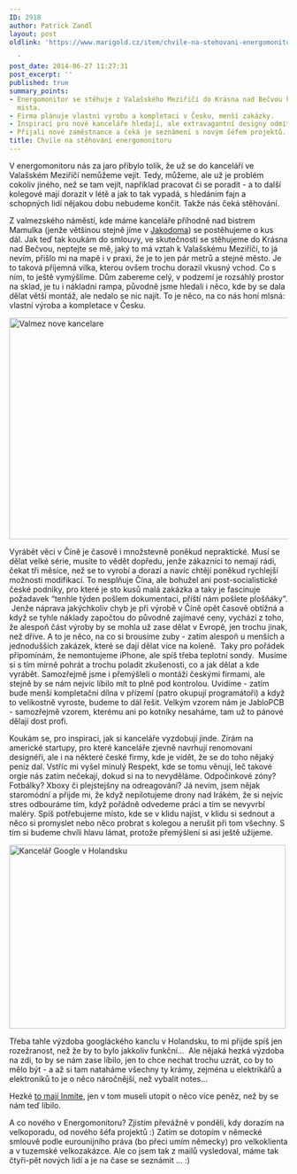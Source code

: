 ```yaml
---
ID: 2918
author: Patrick Zandl
layout: post
oldlink: 'https://www.marigold.cz/item/chvile-na-stehovani-energomonitoru

  '
post_date: 2014-06-27 11:27:31
post_excerpt: ''
published: true
summary_points:
- Energomonitor se stěhuje z Valašského Meziříčí do Krásna nad Bečvou kvůli nedostatku
  místa.
- Firma plánuje vlastní výrobu a kompletaci v Česku, menší zakázky.
- Inspiraci pro nové kanceláře hledají, ale extravagantní designy odmítají.
- Přijali nové zaměstnance a čeká je seznámení s novým šéfem projektů.
title: Chvíle na stěhování energomonitoru
---
```


<p>V energomonitoru nás za jaro přibylo tolik, že už se do kanceláří ve Valašském Meziříčí nemůžeme vejít. Tedy, můžeme, ale už je problém cokoliv jiného, než se tam vejít, například pracovat či se poradit - a to další kolegové mají dorazit v létě a jak to tak vypadá, s hledáním fajn a schopných lidí nějakou dobu nebudeme končit. Takže nás čeká stěhování. </p>


<!--more-->

<p>Z valmezského náměstí, kde máme kanceláře příhodně nad bistrem Mamulka (jenže většinou stejně jíme v <a href="http://www.jakodoma.com">Jakodoma</a>) se postěhujeme o kus dál. Jak teď tak koukám do smlouvy, ve skutečnosti se stěhujeme do Krásna nad Bečvou, neptejte se mě, jaký to má vztah k Valašskému Meziříčí, to já nevím, přišlo mi na mapě i v praxi, že je to jen pár metrů a stejné město. Je to taková příjemná vilka, kterou ovšem trochu dorazil vkusný vchod. Co s ním, to ještě vymýšlíme. Dům zabereme celý, v podzemí je rozsáhlý prostor na sklad, je tu i nákladní rampa, původně jsme hledali i něco, kde by se dala dělat větší montáž, ale nedalo se nic najít. To je něco, na co nás honí mlsná: vlastní výroba a kompletace v Česku.  </p>

<p><img title="valmez-nove-kancelare.jpg" src="http://www.marigold.cz/wp-content/uploads/valmez-nove-kancelare.jpg" alt="Valmez nove kancelare" width="600" height="400" border="0" /></p>

<p>Vyrábět věci v Číně je časově i množstevně poněkud nepraktické. Musí se dělat velké série, musíte to vědět dopředu, jenže zákazníci to nemají rádi, čekat tři měsíce, než se to vyrobí a dorazí a navíc chtějí poněkud rychlejší možnosti modifikací. To nesplňuje Čína, ale bohužel ani post-socialistické české podniky, pro které je sto kusů malá zakázka a taky je fascinuje požadavek “tenhle týden pošlem dokumentaci, příští nám pošlete plošňáky”.  Jenže náprava jakýchkoliv chyb je při výrobě v Číně opět časově obtížná a když se tyhle náklady započtou do původně zajímavé ceny, vychází z toho, že alespoň část výroby by se mohla už zase dělat v Evropě, jen trochu jinak, než dříve. A to je něco, na co si brousíme zuby - zatím alespoň u menších a jednodušších zakázek, které se dají dělat více na koleně.  Taky pro pořádek připomínám, že nemontujeme iPhone, ale spíš třeba teplotní sondy.  Musíme si s tím mírně pohrát a trochu poladit zkušenosti, co a jak dělat a kde vyrábět. Samozřejmě jsme i přemýšleli o montáži českými firmami, ale stejně by se nám nejvíc líbilo mít to plně pod kontrolou. Uvidíme - zatím bude menší kompletační dílna v přízemí (patro okupují programátoři) a když to velikostně vyroste, budeme to dál řešit. Velkým vzorem nám je JabloPCB - samozřejmě vzorem, kterému ani po kotníky nesaháme, tam už to pánové dělají dost profi. </p>

<p>Koukám se, pro inspiraci, jak si kanceláře vyzdobují jinde. Zírám na americké startupy, pro které kanceláře zjevně navrhují renomovaní designéři, ale i na některé české firmy, kde je vidět, že se do toho nějaký peníz dal. Vstříc mi vyšel minulý Respekt, kde se tomu věnují, leč takové orgie nás zatím nečekají, dokud si na to nevyděláme. Odpočinkové zóny? Fotbálky? Xboxy či plejstejšny na odreagování? Já nevím, jsem nějak staromódní a přijde mi, že když nepilotujeme drony nad Irákém, že si nejvíc stres odbouráme tím, když pořádně odvedeme práci a tím se nevyvrbí maléry. Spíš potřebujeme místo, kde se v klidu najíst, v klidu si sednout a něco si promyslet nebo něco probrat s kolegou a nerušit při tom všechny. S tím si budeme chvíli hlavu lámat, protože přemýšlení si asi ještě užijeme. </p>

<p><img title="3028061-inline-googam5-2.jpg" src="http://www.marigold.cz/wp-content/uploads/3028061-inline-googam5-2.jpg" alt="Kancelář Google v Holandsku" width="500" height="332" border="0" /></p>

<p>Třeba tahle výzdoba googláckého kanclu v Holandsku, to mi přijde spíš jen rozežranost, než že by to bylo jakkoliv funkční…  Ale nějaká hezká výzdoba na zdi, to by se nám zase líbilo, jen to chce nechat trochu uzrát, co by to mělo být - a až si tam nataháme všechny ty krámy, zejména u elektrikářů a elektroniků to je o něco náročnější, než vybalit notes… </p>

<p>Hezké <a href="http://tech.ihned.cz/c1-59911700-inmite-pohled-do-noveho-sidla">to mají Inmite</a>, jen v tom museli utopit o něco více peněz, než by se nám teď líbilo. </p>

<p>A co nového v Energomonitoru? Zjistím převážně v pondělí, kdy dorazím na velkoporadu, od nového šéfa projektů :) Zatím se dotopím v německé smlouvě podle eurounijního práva (bo přeci umím německy) pro velkoklienta a v tuzemské velkozakázce. Ale co jsem tak z mailů vysledoval, máme tak čtyři-pět nových lidí a je na čase se seznámit … :)</p>